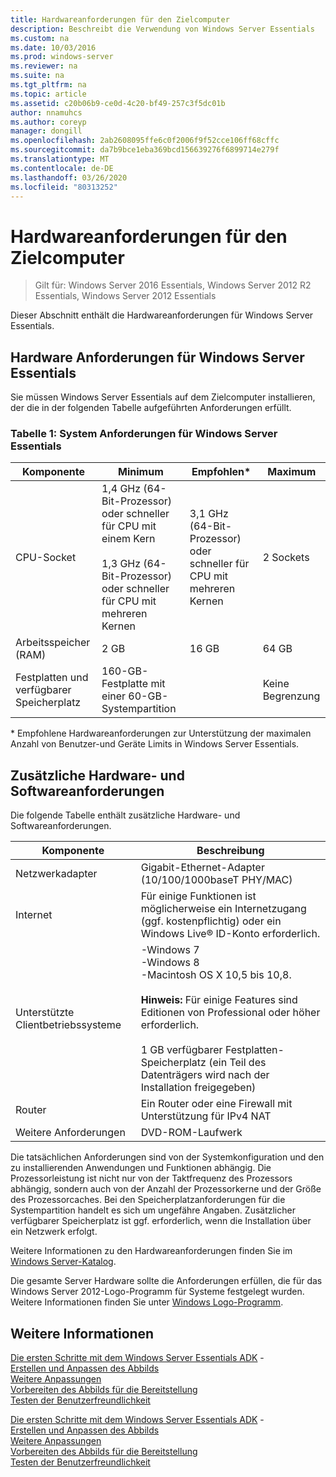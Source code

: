 ```yaml
---
title: Hardwareanforderungen für den Zielcomputer
description: Beschreibt die Verwendung von Windows Server Essentials
ms.custom: na
ms.date: 10/03/2016
ms.prod: windows-server
ms.reviewer: na
ms.suite: na
ms.tgt_pltfrm: na
ms.topic: article
ms.assetid: c20b06b9-ce0d-4c20-bf49-257c3f5dc01b
author: nnamuhcs
ms.author: coreyp
manager: dongill
ms.openlocfilehash: 2ab2608095ffe6c0f2006f9f52cce106ff68cffc
ms.sourcegitcommit: da7b9bce1eba369bcd156639276f6899714e279f
ms.translationtype: MT
ms.contentlocale: de-DE
ms.lasthandoff: 03/26/2020
ms.locfileid: "80313252"
---
```

# <a name="hardware-requirements-for-the-target-computer"></a>Hardwareanforderungen für den Zielcomputer

>Gilt für: Windows Server 2016 Essentials, Windows Server 2012 R2 Essentials, Windows Server 2012 Essentials

Dieser Abschnitt enthält die Hardwareanforderungen für Windows Server Essentials.  
  
## <a name="hardware-requirements-for-windows-server-essentials"></a>Hardware Anforderungen für Windows Server Essentials  
 Sie müssen Windows Server Essentials auf dem Zielcomputer installieren, der die in der folgenden Tabelle aufgeführten Anforderungen erfüllt.  
  
### <a name="table-1--system-requirements-for-windows-server-essentials"></a>Tabelle 1: System Anforderungen für Windows Server Essentials  
  
|Komponente|Minimum|Empfohlen*|Maximum|  
|---------------|-------------|-------------------|-------------|  
|CPU-Socket|1,4 GHz (64-Bit-Prozessor) oder schneller für CPU mit einem Kern<br /><br /> 1,3 GHz (64-Bit-Prozessor) oder schneller für CPU mit mehreren Kernen|3,1 GHz (64-Bit-Prozessor) oder schneller für CPU mit mehreren Kernen|2 Sockets|  
|Arbeitsspeicher (RAM)|2 GB|16 GB|64 GB|  
|Festplatten und verfügbarer Speicherplatz|160-GB-Festplatte mit einer 60-GB-Systempartition||Keine Begrenzung|  
  
 \* Empfohlene Hardwareanforderungen zur Unterstützung der maximalen Anzahl von Benutzer-und Geräte Limits in Windows Server Essentials.  
  
## <a name="additional-hardware-and-software-requirements"></a>Zusätzliche Hardware- und Softwareanforderungen  
 Die folgende Tabelle enthält zusätzliche Hardware- und Softwareanforderungen.  
  
|Komponente|Beschreibung|  
|---------------|-----------------|  
|Netzwerkadapter|Gigabit-Ethernet-Adapter (10/100/1000baseT PHY/MAC)|  
|Internet|Für einige Funktionen ist möglicherweise ein Internetzugang (ggf. kostenpflichtig) oder ein Windows Live® ID-Konto erforderlich.|  
|Unterstützte Clientbetriebssysteme|-Windows 7<br />-Windows 8<br />-Macintosh OS X 10,5 bis 10,8.<br /><br /> **Hinweis:** Für einige Features sind Editionen von Professional oder höher erforderlich.<br /><br /> 1 GB verfügbarer Festplatten-Speicherplatz (ein Teil des Datenträgers wird nach der Installation freigegeben)|  
|Router|Ein Router oder eine Firewall mit Unterstützung für IPv4 NAT|  
|Weitere Anforderungen|DVD-ROM-Laufwerk|  
  
 Die tatsächlichen Anforderungen sind von der Systemkonfiguration und den zu installierenden Anwendungen und Funktionen abhängig. Die Prozessorleistung ist nicht nur von der Taktfrequenz des Prozessors abhängig, sondern auch von der Anzahl der Prozessorkerne und der Größe des Prozessorcaches. Bei den Speicherplatzanforderungen für die Systempartition handelt es sich um ungefähre Angaben. Zusätzlicher verfügbarer Speicherplatz ist ggf. erforderlich, wenn die Installation über ein Netzwerk erfolgt.  
  
 Weitere Informationen zu den Hardwareanforderungen finden Sie im [Windows Server-Katalog](https://www.windowsservercatalog.com).  
  
 Die gesamte Server Hardware sollte die Anforderungen erfüllen, die für das Windows Server 2012-Logo-Programm für Systeme festgelegt wurden. Weitere Informationen finden Sie unter [Windows Logo-Programm](https://www.microsoft.com/whdc/winlogo/hwrequirements.mspx).  
  
## <a name="see-also"></a>Weitere Informationen  

 [Die ersten Schritte mit dem Windows Server Essentials ADK](Getting-Started-with-the-Windows-Server-Essentials-ADK.md) -   
 [Erstellen und Anpassen des Abbilds](Creating-and-Customizing-the-Image.md)   
 [Weitere Anpassungen](Additional-Customizations.md)   
 [Vorbereiten des Abbilds für die Bereitstellung](Preparing-the-Image-for-Deployment.md)   
 [Testen der Benutzerfreundlichkeit](Testing-the-Customer-Experience.md)

 [Die ersten Schritte mit dem Windows Server Essentials ADK](../install/Getting-Started-with-the-Windows-Server-Essentials-ADK.md) -   
 [Erstellen und Anpassen des Abbilds](../install/Creating-and-Customizing-the-Image.md)   
 [Weitere Anpassungen](../install/Additional-Customizations.md)   
 [Vorbereiten des Abbilds für die Bereitstellung](../install/Preparing-the-Image-for-Deployment.md)   
 [Testen der Benutzerfreundlichkeit](../install/Testing-the-Customer-Experience.md)

